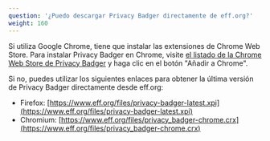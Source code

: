 ```yaml
---
question: '¿Puedo descargar Privacy Badger directamente de eff.org?'
weight: 160
---
```


Si utiliza Google Chrome, tiene que instalar las extensiones de Chrome Web Store. Para instalar Privacy Badger en Chrome, visite [el listado de la Chrome Web Store de Privacy Badger](https://chromewebstore.google.com/detail/privacy-badger/pkehgijcmpdhfbdbbnkijodmdjhbjlgp) y haga clic en el botón "Añadir a Chrome".

Si no, puedes utilizar los siguientes enlaces para obtener la última versión de Privacy Badger directamente desde eff.org:

* Firefox: [https://www.eff.org/files/privacy-badger-latest.xpi](https://www.eff.org/files/privacy-badger-latest.xpi)
* Chromium: [https://www.eff.org/files/privacy_badger-chrome.crx](https://www.eff.org/files/privacy_badger-chrome.crx)
